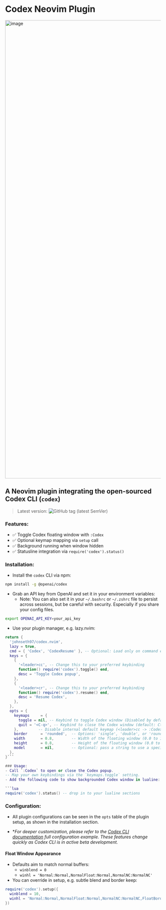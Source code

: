# Codex Neovim Plugin
<img width="1480" alt="image" src="https://github.com/user-attachments/assets/eac126c5-e71c-4de9-817a-bf4e8f2f6af9" />

## A Neovim plugin integrating the open-sourced Codex CLI (`codex`)
> Latest version: ![GitHub tag (latest SemVer)](https://img.shields.io/github/v/tag/johnseth97/codex.nvim?sort=semver)

### Features:
- ✅ Toggle Codex floating window with `:Codex`
- ✅ Optional keymap mapping via `setup` call
- ✅ Background running when window hidden
- ✅ Statusline integration via `require('codex').status()`

### Installation:

- Install the `codex` CLI via npm:

```bash
npm install -g @openai/codex
```

- Grab an API key from OpenAI and set it in your environment variables:
  - Note: You can also set it in your `~/.bashrc` or `~/.zshrc` file to persist across sessions, but be careful with security. Especially if you share your config files.

```bash
export OPENAI_API_KEY=your_api_key
```

- Use your plugin manager, e.g. lazy.nvim:

```lua
return {
  'johnseth97/codex.nvim',
  lazy = true,
  cmd = { 'Codex', 'CodexResume' }, -- Optional: Load only on command execution
  keys = {
    {
      '<leader>cc', -- Change this to your preferred keybinding
      function() require('codex').toggle() end,
      desc = 'Toggle Codex popup',
    },
    {
      '<leader>cr', -- Change this to your preferred keybinding
      function() require('codex').resume() end,
      desc = 'Resume Codex',
    },
  },
  opts = {
    keymaps     = {
      toggle = nil, -- Keybind to toggle Codex window (Disabled by default, watch out for conflicts)
      quit = '<C-q>', -- Keybind to close the Codex window (default: Ctrl + q)
    },         -- Disable internal default keymap (<leader>cc -> :Codex)
    border      = 'rounded',  -- Options: 'single', 'double', or 'rounded'
    width       = 0.8,        -- Width of the floating window (0.0 to 1.0)
    height      = 0.8,        -- Height of the floating window (0.0 to 1.0)
    model       = nil,        -- Optional: pass a string to use a specific model (e.g., 'o3-mini')
  },
}```

### Usage:
- Call `:Codex` to open or close the Codex popup.
-- Map your own keybindings via the `keymaps.toggle` setting.
- Add the following code to show backgrounded Codex window in lualine:

```lua
require('codex').status() -- drop in to your lualine sections
```

### Configuration:
- All plugin configurations can be seen in the `opts` table of the plugin setup, as shown in the installation section.

- **For deeper customization, please refer to the [Codex CLI documentation](https://github.com/openai/codex?tab=readme-ov-file#full-configuration-example) full configuration example. These features change quickly as Codex CLI is in active beta development.*

#### Float Window Appearance
- Defaults aim to match normal buffers:
  - `winblend = 0`
  - `winhl = 'Normal:Normal,NormalFloat:Normal,NormalNC:NormalNC'`
- You can override in setup, e.g. subtle blend and border keep:

```lua
require('codex').setup({
  winblend = 10,
  winhl = 'Normal:Normal,NormalFloat:Normal,NormalNC:NormalNC,FloatBorder:FloatBorder',
})
```

